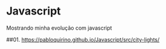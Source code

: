 # Javascript
 Mostrando minha evolução com javascript

##01.  https://pabloquirino.github.io/Javascript/src/city-lights/
